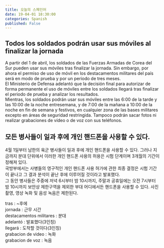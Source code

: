 ```yaml
---
title: 오늘의 스페인어
date: 19-04-01 18:30:00
categories: Spanish
published: False
---
```


## Todos los soldados podrán usar sus móviles al finalizar la jornada

A partir del 1 de abril, los soldados de las Fuerzas Armadas de Corea del Sur pueden usar sus móviles tras finalizar la jornada. Sin embargo, por ahora el permiso de uso de móvil en los destacamentos militares del país será en modo de prueba y por un periodo de tres meses.  
El Ministerio de Defensa adelantó que la decisión final para autorizar de forma permanente el uso de móviles entre los soldados llegará tras finalizar el periodo de prueba y analizar los resultados.  
Mientras, los soldados podrán usar sus móviles entre las 6:00 de la tarde y las 10:00 de la noche entresemana, y de 7:00 de la mañana a 10:00 de la noche en fin de semana y festivos, en cualquier zona de las bases militares excepto en áreas de seguridad restringida. Tampoco podrán sacar fotos ni realizar grabaciones de vídeo o de voz con sus teléfonos.  

## 모든 병사들이 일과 후에 개인 핸드폰을 사용할 수 있다.

 4월 1일부터 남한의 육군 병사들이 일과 후에 개인 핸드폰을 사용할 수 있다. 그러나 지금까지 분대 단위에서 이러한 개인 핸드폰 사용의 허용은 시험 단계이며 3개월의 기간이 정해져 있다.  
 국방부에서는 사병들의 영구적인 개인 핸드폰 사용 허가에 관한 최종 결정은 시험 기간이 끝나고 그 결과 분석이 끝난 후에 이루어질 것이라고 발표했다.  
 그 동안 병사들은 주중에 저녁 6시부터 밤 10시까지, 주말과 공휴일에는 오전 7시부터 밤 10시까지 보안상 제한구역을 제외한 부대 어디에서든 핸드폰을 사용할 수 있다. 사진 촬영, 영상 녹화 및 음성 녹음은 제한된다.  

 tras : ~후에  
 jornada : 근무 시간  
 destacamentos militares : 분대  
 adelantó : 발표했다(3인칭)  
 llegará : 도착할 것이다(3인칭)  
 grabacion de video : 녹화  
 grabacion de voz : 녹음  
